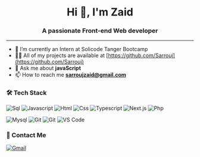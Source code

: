 <h1 align="center">Hi 👋, I'm Zaid</h1>
<h3 align="center">A passionate Front-end Web developer </h3>

---

- 🔭 I’m currently an Intern at Solicode Tanger Bootcamp
- 👨‍💻 All of my projects are available at [https://github.com/Sarrouj](https://github.com/Sarrouj)
- 💬 Ask me about **javaScript**
- 📫 How to reach me **sarroujzaid@gmail.com**

### 🛠 Tech Stack

![Sql](http://img.shields.io/badge/-Sql-00758f?style=flat-square&logo=Mysql&logoColor=white)
![Javascript](http://img.shields.io/badge/-Javascript-fcd400?style=flat-square&logo=javascript&logoColor=black)
![Html](http://img.shields.io/badge/-Html-e24c27?style=flat-square&logo=html5&logoColor=white)
![Css](http://img.shields.io/badge/-Css-2a65f1?style=flat-square&logo=css3&logoColor=white)
![Typescript](http://img.shields.io/badge/-Typescript-3178c6?style=flat-square&logo=typescript&logoColor=white)
![Next.js](http://img.shields.io/badge/-Next.js-3178c6?style=flat-square&logo=Next.js&logoColor=white)
![Php](http://img.shields.io/badge/-Php-767bb3?style=flat-square&logo=php&logoColor=white)

![Mysql](http://img.shields.io/badge/-Mysql-white?style=flat-square&logo=mysql)
![Git](http://img.shields.io/badge/-Git-white?style=flat-square&logo=git)
![Git](http://img.shields.io/badge/-Git-white?style=flat-square&logo=gitFlow)
![VS Code](http://img.shields.io/badge/-VS%20Code-black?style=flat-square&logo=visualstudiocode&logoColor=3aa7f2)

### 💬 Contact Me

[![Gmail](https://img.shields.io/badge/-sarroujzaid@gmail.com-c14438?style=for-the-badge&logo=Gmail&logoColor=white)](mailto:sarroujzaid@gmail.com)
